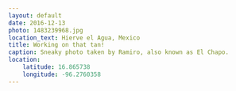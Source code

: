 ```yaml
---
layout: default
date: 2016-12-13
photo: 1483239968.jpg
location_text: Hierve el Agua, Mexico
title: Working on that tan!
caption: Sneaky photo taken by Ramiro, also known as El Chapo.
location:
    latitude: 16.865738
    longitude: -96.2760358
---
```

